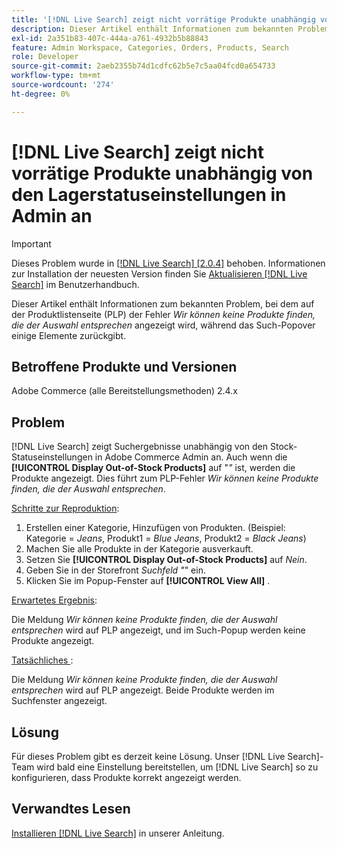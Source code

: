 ```yaml
---
title: '[!DNL Live Search] zeigt nicht vorrätige Produkte unabhängig von den Lagerstatuseinstellungen in Admin an'
description: Dieser Artikel enthält Informationen zum bekannten Problem, bei dem auf der Produktlistenseite (PLP) der Fehler *Wir können Produkte, die der Auswahl entsprechen, nicht finden* angezeigt wird, während das Such-Pop-up einige Elemente zurückgibt.
exl-id: 2a351b83-407c-444a-a761-4932b5b88843
feature: Admin Workspace, Categories, Orders, Products, Search
role: Developer
source-git-commit: 2aeb2355b74d1cdfc62b5e7c5aa04fcd0a654733
workflow-type: tm+mt
source-wordcount: '274'
ht-degree: 0%

---
```


# [!DNL Live Search] zeigt nicht vorrätige Produkte unabhängig von den Lagerstatuseinstellungen in Admin an

>[!IMPORTANT]
>
>Dieses Problem wurde in [[!DNL Live Search] [2.0.4]](https://experienceleague.adobe.com/docs/commerce-merchant-services/live-search/release-notes.html) behoben. Informationen zur Installation der neuesten Version finden Sie [Aktualisieren [!DNL Live Search]](https://experienceleague.adobe.com/docs/commerce-merchant-services/live-search/onboard/install.html#update) im Benutzerhandbuch.

Dieser Artikel enthält Informationen zum bekannten Problem, bei dem auf der Produktlistenseite (PLP) der Fehler *Wir können keine Produkte finden, die der Auswahl entsprechen* angezeigt wird, während das Such-Popover einige Elemente zurückgibt.

## Betroffene Produkte und Versionen

Adobe Commerce (alle Bereitstellungsmethoden) 2.4.x

## Problem

[!DNL Live Search] zeigt Suchergebnisse unabhängig von den Stock-Statuseinstellungen in Adobe Commerce Admin an. Auch wenn die **[!UICONTROL Display Out-of-Stock Products]** auf &quot;*&quot;* ist, werden die Produkte angezeigt. Dies führt zum PLP-Fehler *Wir können keine Produkte finden, die der Auswahl entsprechen*.

<u>Schritte zur Reproduktion</u>:

1. Erstellen einer Kategorie, Hinzufügen von Produkten. (Beispiel: Kategorie = _Jeans_, Produkt1 = _Blue Jeans_, Produkt2 = _Black Jeans_)
1. Machen Sie alle Produkte in der Kategorie ausverkauft.
1. Setzen Sie **[!UICONTROL Display Out-of-Stock Products]** auf *Nein*.
1. Geben Sie in der Storefront *Suchfeld &quot;*&quot; ein.
1. Klicken Sie im Popup-Fenster auf **[!UICONTROL View All]** .

<u>Erwartetes Ergebnis</u>:

Die Meldung *Wir können keine Produkte finden, die der Auswahl entsprechen* wird auf PLP angezeigt, und im Such-Popup werden keine Produkte angezeigt.

<u>Tatsächliches </u>:

Die Meldung *Wir können keine Produkte finden, die der Auswahl entsprechen* wird auf PLP angezeigt. Beide Produkte werden im Suchfenster angezeigt.

## Lösung

Für dieses Problem gibt es derzeit keine Lösung. Unser [!DNL Live Search]-Team wird bald eine Einstellung bereitstellen, um [!DNL Live Search] so zu konfigurieren, dass Produkte korrekt angezeigt werden.

## Verwandtes Lesen

[Installieren [!DNL Live Search]](https://experienceleague.adobe.com/en/docs/commerce-merchant-services/live-search/install) in unserer Anleitung.

